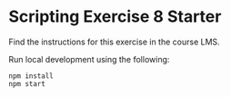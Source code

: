 # Scripting Exercise 8 Starter

Find the instructions for this exercise in the course LMS. 

Run local development using the following:

```
npm install
npm start
```